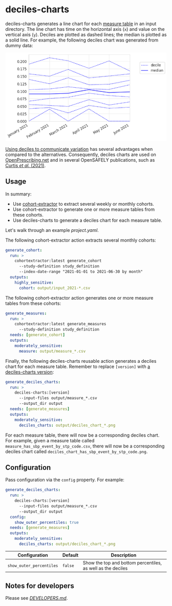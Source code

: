 # deciles-charts

deciles-charts generates a line chart for each [measure table][1] in an input directory.
The line chart has time on the horizontal axis (`x`) and value on the vertical axis (`y`).
Deciles are plotted as dashed lines;
the median is plotted as a solid line.
For example, the following deciles chart was generated from dummy data:

![A deciles chart generated from dummy data](img/deciles_chart_has_sbp_event_by_stp_code.png)

[Using deciles to communicate variation][2] has several advantages when compared to the alternatives.
Consequently, deciles charts are used on [OpenPrescribing.net][]
and in several OpenSAFELY publications, such as [Curtis _et al._ (2021)][3].

## Usage

In summary:

* Use [cohort-extractor][] to extract several weekly or monthly cohorts.
* Use cohort-extractor to generate one or more measure tables from these cohorts.
* Use deciles-charts to generate a deciles chart for each measure table.

Let's walk through an example _project.yaml_.

The following cohort-extractor action extracts several monthly cohorts:

```yaml
generate_cohort:
  run: >
    cohortextractor:latest generate_cohort
      --study-definition study_definition
      --index-date-range "2021-01-01 to 2021-06-30 by month"
  outputs:
    highly_sensitive:
      cohort: output/input_2021-*.csv
```

The following cohort-extractor action generates one or more measure tables from these cohorts:

```yaml
generate_measures:
  run: >
    cohortextractor:latest generate_measures
      --study-definition study_definition
  needs: [generate_cohort]
  outputs:
    moderately_sensitive:
      measure: output/measure_*.csv
```

Finally, the following deciles-charts reusable action generates a deciles chart for each measure table.
Remember to replace `[version]` with [a deciles-charts version][4]:

```yaml
generate_deciles_charts:
  run: >
    deciles-charts:[version]
      --input-files output/measure_*.csv
      --output_dir output
  needs: [generate_measures]
  outputs:
    moderately_sensitive:
      deciles_charts: output/deciles_chart_*.png
```

For each measure table, there will now be a corresponding deciles chart.
For example, given a measure table called `measure_has_sbp_event_by_stp_code.csv`,
there will now be a corresponding deciles chart called `deciles_chart_has_sbp_event_by_stp_code.png`.

## Configuration

Pass configuration via the `config` property.
For example:

```yaml
generate_deciles_charts:
  run: >
    deciles-charts:[version]
      --input-files output/measure_*.csv
      --output_dir output
  config:
    show_outer_percentiles: true
  needs: [generate_measures]
  outputs:
    moderately_sensitive:
      deciles_charts: output/deciles_chart_*.png
```

| Configuration            | Default | Description                                                 |
| ------------------------ | ------- | ----------------------------------------------------------- |
| `show_outer_percentiles` | `false` | Show the top and bottom percentiles, as well as the deciles |

## Notes for developers

Please see [_DEVELOPERS.md_](DEVELOPERS.md).

[1]: https://docs.opensafely.org/measures/
[2]: https://www.thedatalab.org/blog/2019/04/communicating-variation-in-prescribing-why-we-use-deciles/
[3]: https://www.opensafely.org/research/2021/service-restoration-observatory-1/
[4]: https://github.com/opensafely-actions/deciles-charts/tags
[cohort-extractor]: https://docs.opensafely.org/actions-cohortextractor/
[OpenPrescribing.net]: https://openprescribing.net/
